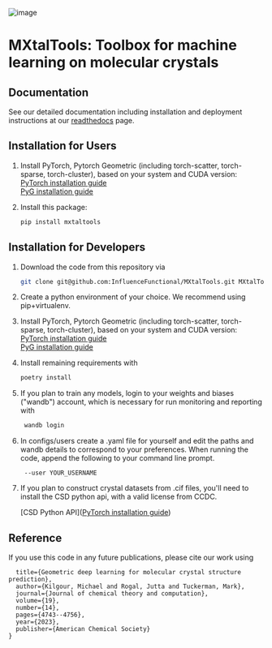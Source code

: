 ![image](https://github.com/InfluenceFunctional/MXtalTools/assets/30198118/ecc49717-b9b4-4901-9b59-8e4c8b919813)
# MXtalTools: Toolbox for machine learning on molecular crystals

## Documentation
See our detailed documentation including installation and deployment instructions at our [readthedocs](https://mxtaltools.readthedocs.io/en/latest/index.html) page.

## Installation for Users


1. Install PyTorch, Pytorch Geometric (including torch-scatter, torch-sparse, torch-cluster),  based on your system and CUDA version:  
[PyTorch installation guide](https://pytorch.org/get-started/locally/)  
[PyG installation guide](https://pytorch-geometric.readthedocs.io/en/latest/install/installation.html)

2. Install this package:

    ```bash
    pip install mxtaltools
    ```


## Installation for Developers

1. Download the code from this repository via

    ```bash
    git clone git@github.com:InfluenceFunctional/MXtalTools.git MXtalTools
    ```
2. Create a python environment of your choice. We recommend using pip+virtualenv. 
3. Install PyTorch, Pytorch Geometric (including torch-scatter, torch-sparse, torch-cluster),  based on your system and CUDA version:  
[PyTorch installation guide](https://pytorch.org/get-started/locally/)  
[PyG installation guide](https://pytorch-geometric.readthedocs.io/en/latest/install/installation.html)
4. Install remaining requirements with 

    ```bash
    poetry install
    ```
5. If you plan to train any models, login to your weights and biases ("wandb") account, which is necessary for run monitoring and reporting with 
    
   ```bash
    wandb login
    ```
6. In configs/users create a .yaml file for yourself and edit the paths and wandb details to correspond to your preferences.
When running the code, append the following to your command line prompt. 
    
   ```
    --user YOUR_USERNAME
    ```
   
7. If you plan to construct crystal datasets from .cif files, you'll need to install the CSD python api, with a valid license from CCDC.

   [CSD Python API]([PyTorch installation guide](https://pytorch.org/get-started/locally/))

<!--
## 2. Datasets
1. This software generates training datasets of molecular crystal structures from collections of .cif files.
    .cifs are collated and processed primarily with the CSD Python API and RDKit.
    Collation includes filtering of structures which are somehow invalid. 
    Invalid conditions include: symmetry features disagree, no atoms in the crystal, RDKit rejects the structure outright. 
    The Cambridge Structural Database (CSD) can be processed by first dumping it to .cif files, or directly with minor modifications.
    Customized functions are available for processing CSD Blind Test submissions TODO clean & test.
    
2. In the most common case, processing the CSD, to generate a dataset, run the following scripts,
    `dump_csd.py` -> `cif_processor.py` -> `manager.py`,
    with the appropriate paths set in each script.
    `cif_processor.py` takes on the order of dozens of hours to process the full CSD (>1M crystals).
    `manager.py` also may take a few minutes to process a large dataset, as this is where we do pose analysis, 
    duplicates search, and some indexing tasks.
    We recommend running several instances in parallel to reduce this time.
    As they process datasets chunkwise in random order, this parallelism is fairly efficient.
    Note that the speed here depends strongly on disk read-write speed. 


### Key components
1. `crystal_modeller` - class which contains everything else and does all the work
2. `logger` - handles training statistics and reporting to weights and biases
3. `crystal_builder` - generates supercells / molecule clusters given molecule & symmetry information for training and reporting
4. `molecule_graph_model` - wrapper for GraphNeuralNetwork which parses i/o according to the various needs of different types of models
5. configs
   1. users - path and wandb login info for separate users
   2. dataset - specifies information for dataset construction and featurization
   3. main / dev / experiments - define all other parameters of a given run including losses, hyperparameters, convergence, etc.
6. `dataset_management` - tools for dataset generator, curation, and modelling
7. `standalone` - tools for true standalone deployment of crystal models, e.g., stability score & density prediction
-->

## Reference
If you use this code in any future publications, please cite our work using
```@article{kilgour2023geometric,
  title={Geometric deep learning for molecular crystal structure prediction},
  author={Kilgour, Michael and Rogal, Jutta and Tuckerman, Mark},
  journal={Journal of chemical theory and computation},
  volume={19},
  number={14},
  pages={4743--4756},
  year={2023},
  publisher={American Chemical Society}
}
```

